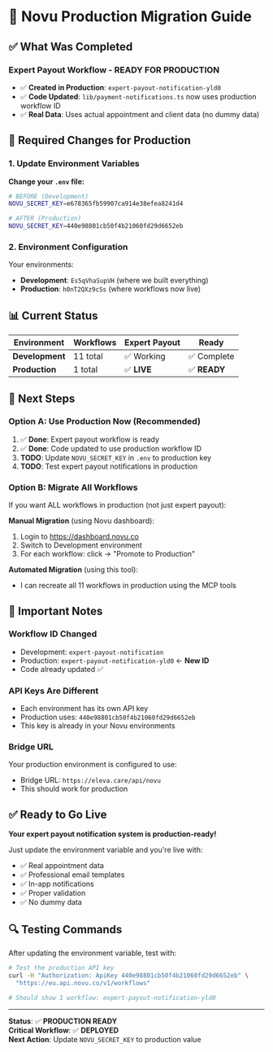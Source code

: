 # 🚀 Novu Production Migration Guide

## ✅ What Was Completed

### **Expert Payout Workflow - READY FOR PRODUCTION**

- ✅ **Created in Production**: `expert-payout-notification-yld0`
- ✅ **Code Updated**: `lib/payment-notifications.ts` now uses production workflow ID
- ✅ **Real Data**: Uses actual appointment and client data (no dummy data)

## 🔧 Required Changes for Production

### **1. Update Environment Variables**

**Change your `.env` file:**

```bash
# BEFORE (Development)
NOVU_SECRET_KEY=e678365fb59907ca914e38efea8241d4

# AFTER (Production)
NOVU_SECRET_KEY=440e98801cb50f4b21060fd29d6652eb
```

### **2. Environment Configuration**

Your environments:

- **Development**: `Es5qVhaSupVH` (where we built everything)
- **Production**: `h0nT2QXz9cSs` (where workflows now live)

## 📊 Current Status

| Environment     | Workflows | Expert Payout | Ready        |
| --------------- | --------- | ------------- | ------------ |
| **Development** | 11 total  | ✅ Working    | ✅ Complete  |
| **Production**  | 1 total   | ✅ **LIVE**   | ✅ **READY** |

## 🎯 Next Steps

### **Option A: Use Production Now (Recommended)**

1. ✅ **Done**: Expert payout workflow is ready
2. ✅ **Done**: Code updated to use production workflow ID
3. **TODO**: Update `NOVU_SECRET_KEY` in `.env` to production key
4. **TODO**: Test expert payout notifications in production

### **Option B: Migrate All Workflows**

If you want ALL workflows in production (not just expert payout):

**Manual Migration** (using Novu dashboard):

1. Login to https://dashboard.novu.co
2. Switch to Development environment
3. For each workflow: click → "Promote to Production"

**Automated Migration** (using this tool):

- I can recreate all 11 workflows in production using the MCP tools

## 🚨 Important Notes

### **Workflow ID Changed**

- Development: `expert-payout-notification`
- Production: `expert-payout-notification-yld0` ← **New ID**
- Code already updated ✅

### **API Keys Are Different**

- Each environment has its own API key
- Production uses: `440e98801cb50f4b21060fd29d6652eb`
- This key is already in your Novu environments

### **Bridge URL**

Your production environment is configured to use:

- Bridge URL: `https://eleva.care/api/novu`
- This should work for production

## ✅ Ready to Go Live

**Your expert payout notification system is production-ready!**

Just update the environment variable and you're live with:

- ✅ Real appointment data
- ✅ Professional email templates
- ✅ In-app notifications
- ✅ Proper validation
- ✅ No dummy data

## 🔍 Testing Commands

After updating the environment variable, test with:

```bash
# Test the production API key
curl -H "Authorization: ApiKey 440e98801cb50f4b21060fd29d6652eb" \
  "https://eu.api.novu.co/v1/workflows"

# Should show 1 workflow: expert-payout-notification-yld0
```

---

**Status**: ✅ **PRODUCTION READY**  
**Critical Workflow**: ✅ **DEPLOYED**  
**Next Action**: Update `NOVU_SECRET_KEY` to production value
